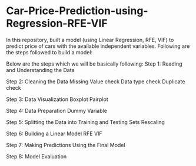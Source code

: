 # Car-Price-Prediction-using-Regression-RFE-VIF

In this repository, built a model (using Linear Regression, RFE, VIF) to predict price of cars with the available independent variables.
Following are the steps followed to build a model:

Below are the steps which we will be basically following:
Step 1: Reading and Understanding the Data

Step 2: Cleaning the Data
Missing Value check
Data type check
Duplicate check

Step 3: Data Visualization
Boxplot
Pairplot

Step 4: Data Preparation
Dummy Variable

Step 5: Splitting the Data into Training and Testing Sets
Rescaling

Step 6: Building a Linear Model
RFE
VIF

Step 7: Making Predictions Using the Final Model

Step 8: Model Evaluation
